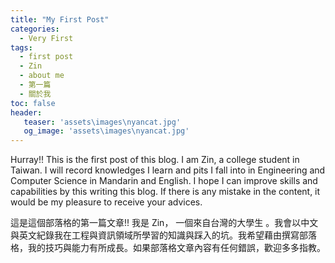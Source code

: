 ```yaml
---
title: "My First Post"
categories:
  - Very First
tags:
  - first post
  - Zin
  - about me
  - 第一篇
  - 關於我
toc: false
header: 
   teaser: 'assets\images\nyancat.jpg'
   og_image: 'assets\images\nyancat.jpg'
---
```




Hurray!! This is the first post of this blog. I am Zin, a college student in Taiwan. I will record knowledges I learn and pits I fall into in Engineering and Computer Science in Mandarin and English. I hope I can improve skills and capabilities by this writing this blog. If there is any mistake in the content, it would be my pleasure to receive your advices.



這是這個部落格的第一篇文章!! 我是 Zin， 一個來自台灣的大學生 。我會以中文與英文紀錄我在工程與資訊領域所學習的知識與踩入的坑。我希望藉由撰寫部落格，我的技巧與能力有所成長。如果部落格文章內容有任何錯誤，歡迎多多指教。

